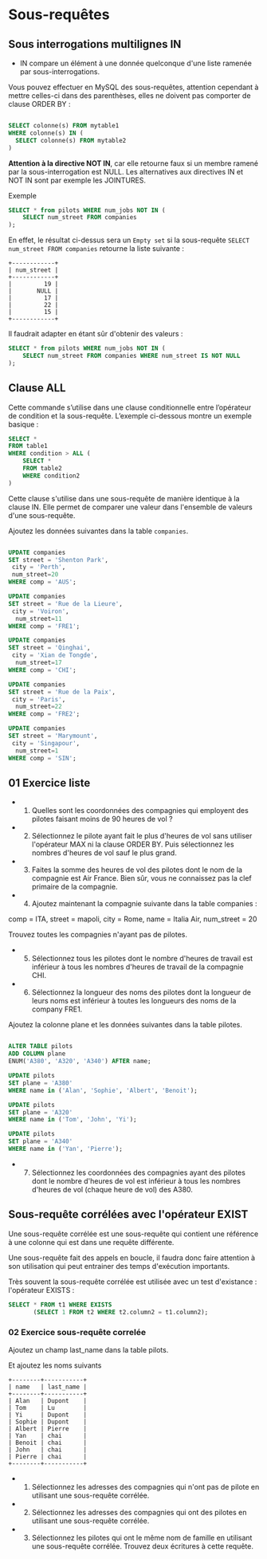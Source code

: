 # Sous-requêtes

## Sous interrogations multilignes IN

- IN compare un élément à une donnée quelconque d'une liste ramenée par sous-interrogations.

Vous pouvez effectuer en MySQL des sous-requêtes, attention cependant à mettre celles-ci dans des parenthèses, elles ne doivent pas comporter de clause ORDER BY :

```sql

SELECT colonne(s) FROM mytable1
WHERE colonne(s) IN (
  SELECT colonne(s) FROM mytable2
)
```

**Attention à la directive NOT IN**, car elle retourne faux si un membre ramené par la sous-interrogation est NULL. Les alternatives aux directives IN et NOT IN sont par exemple les JOINTURES.

Exemple 

```sql
SELECT * from pilots WHERE num_jobs NOT IN (
    SELECT num_street FROM companies
);
```

En effet, le résultat ci-dessus sera un `Empty set` si la sous-requête `SELECT num_street FROM companies` retourne la liste suivante :

```
+------------+
| num_street |
+------------+
|         19 |
|       NULL |
|         17 |
|         22 |
|         15 |
+------------+
```

Il faudrait adapter en étant sûr d'obtenir des valeurs :

```sql
SELECT * from pilots WHERE num_jobs NOT IN (
    SELECT num_street FROM companies WHERE num_street IS NOT NULL
);
```

## Clause ALL

Cette commande s’utilise dans une clause conditionnelle entre l’opérateur de condition et la sous-requête. L’exemple ci-dessous montre un exemple basique :

```sql
SELECT *
FROM table1
WHERE condition > ALL (
    SELECT *
    FROM table2
    WHERE condition2
)
```

Cette clause s'utilise dans une sous-requête de manière identique à la clause IN. Elle permet de comparer une valeur dans l'ensemble de valeurs d'une sous-requête.

Ajoutez les données suivantes dans la table `companies`.

```sql

UPDATE companies
SET street = 'Shenton Park',
 city = 'Perth', 
 num_street=20
WHERE comp = 'AUS';

UPDATE companies
SET street = 'Rue de la Lieure',
 city = 'Voiron',
  num_street=11
WHERE comp = 'FRE1';

UPDATE companies
SET street = 'Qinghai',
 city = 'Xian de Tongde',
  num_street=17
WHERE comp = 'CHI';

UPDATE companies
SET street = 'Rue de la Paix',
 city = 'Paris',
  num_street=22
WHERE comp = 'FRE2';

UPDATE companies
SET street = 'Marymount',
 city = 'Singapour',
  num_street=1
WHERE comp = 'SIN';
```

## 01 Exercice liste

- 1. Quelles sont les coordonnées des compagnies qui employent des pilotes faisant moins de 90 heures de vol ?

- 2. Sélectionnez le pilote ayant fait le plus d'heures de vol sans utiliser l'opérateur MAX ni la clause ORDER BY. Puis sélectionnez les nombres d'heures de vol sauf le plus grand.

- 3. Faites la somme des heures de vol des pilotes dont le nom de la compagnie est Air France. Bien sûr, vous ne connaissez pas la clef primaire de la compagnie.

- 4. Ajoutez maintenant la compagnie suivante dans la table companies :

comp = ITA, street = mapoli, city = Rome, name = Italia Air, num_street =  20

Trouvez toutes les compagnies n'ayant pas de pilotes.

- 5. Sélectionnez tous les pilotes dont le nombre d'heures de travail est inférieur à tous les nombres d'heures de travail de la compagnie CHI.

- 6. Sélectionnez la longueur des noms des pilotes dont la longueur de leurs noms est inférieur à toutes les longueurs des noms de la company FRE1.

Ajoutez la colonne plane et les données suivantes dans la table pilotes.

```sql

ALTER TABLE pilots
ADD COLUMN plane
ENUM('A380', 'A320', 'A340') AFTER name;

UPDATE pilots
SET plane = 'A380'
WHERE name in ('Alan', 'Sophie', 'Albert', 'Benoit');

UPDATE pilots
SET plane = 'A320'
WHERE name in ('Tom', 'John', 'Yi');

UPDATE pilots
SET plane = 'A340'
WHERE name in ('Yan', 'Pierre');
```
- 7. Sélectionnez les coordonnées des compagnies ayant des pilotes dont le nombre d'heures de vol est inférieur à tous les nombres d'heures de vol (chaque heure de vol) des A380.



## Sous-requête corrélées avec l'opérateur EXIST

Une sous-requête corrélée est une sous-requête qui contient une référence à une colonne qui est dans une requête différente.

Une sous-requête fait des appels en boucle, il faudra donc faire attention à son utilisation qui peut entrainer des temps d'exécution importants.

Très souvent la sous-requête corrélée est utilisée avec un test d'existance : l'opérateur EXISTS :

```sql
SELECT * FROM t1 WHERE EXISTS
       (SELECT 1 FROM t2 WHERE t2.column2 = t1.column2);
```

### 02 Exercice sous-requête correlée

Ajoutez un champ last_name dans la table pilots.

Et ajoutez les noms suivants
```text
+--------+-----------+
| name   | last_name |
+--------+-----------+
| Alan   | Dupont    |
| Tom    | Lu        |
| Yi     | Dupont    |
| Sophie | Dupont    |
| Albert | Pierre    |
| Yan    | chai      |
| Benoit | chai      |
| John   | chai      |
| Pierre | chai      |
+--------+-----------+
````

- 1. Sélectionnez les adresses des compagnies qui n'ont pas de pilote en utilisant une sous-requête corrélée.

- 2. Sélectionnez les adresses des compagnies qui ont des pilotes en utilisant une sous-requête corrélée.

- 3. Sélectionnez les pilotes qui ont le même nom de famille en utilisant une sous-requête corrélée. Trouvez deux écritures à cette requête.